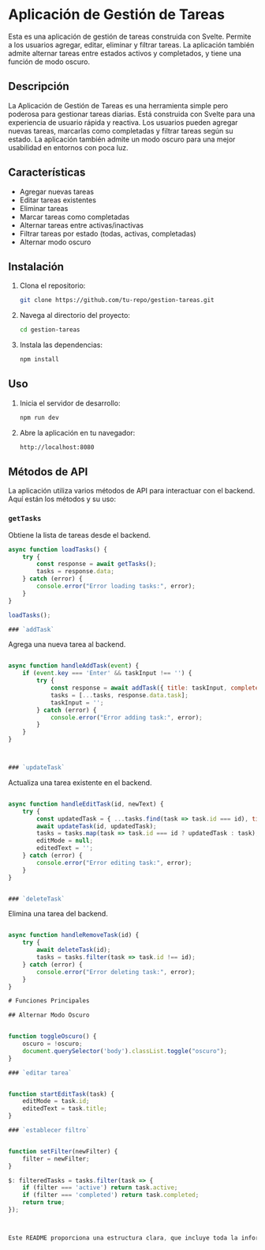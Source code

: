 # Aplicación de Gestión de Tareas

Esta es una aplicación de gestión de tareas construida con Svelte. Permite a los usuarios agregar, editar, eliminar y filtrar tareas. La aplicación también admite alternar tareas entre estados activos y completados, y tiene una función de modo oscuro.

## Descripción

La Aplicación de Gestión de Tareas es una herramienta simple pero poderosa para gestionar tareas diarias. Está construida con Svelte para una experiencia de usuario rápida y reactiva. Los usuarios pueden agregar nuevas tareas, marcarlas como completadas y filtrar tareas según su estado. La aplicación también admite un modo oscuro para una mejor usabilidad en entornos con poca luz.

## Características

- Agregar nuevas tareas
- Editar tareas existentes
- Eliminar tareas
- Marcar tareas como completadas
- Alternar tareas entre activas/inactivas
- Filtrar tareas por estado (todas, activas, completadas)
- Alternar modo oscuro

## Instalación

1. Clona el repositorio:
    ```bash
    git clone https://github.com/tu-repo/gestion-tareas.git
    ```
2. Navega al directorio del proyecto:
    ```bash
    cd gestion-tareas
    ```
3. Instala las dependencias:
    ```bash
    npm install
    ```

## Uso

1. Inicia el servidor de desarrollo:
    ```bash
    npm run dev
    ```
2. Abre la aplicación en tu navegador:
    ```bash
    http://localhost:8080
    ```

## Métodos de API

La aplicación utiliza varios métodos de API para interactuar con el backend. Aquí están los métodos y su uso:

### `getTasks`

Obtiene la lista de tareas desde el backend.

```javascript
async function loadTasks() {
    try {
        const response = await getTasks();
        tasks = response.data;
    } catch (error) {
        console.error("Error loading tasks:", error);
    }
}

loadTasks();

### `addTask`

```
Agrega una nueva tarea al backend.

```javascript

async function handleAddTask(event) {
    if (event.key === 'Enter' && taskInput !== '') {
        try {
            const response = await addTask({ title: taskInput, completed: false, active: true, description: "" });
            tasks = [...tasks, response.data.task];
            taskInput = '';
        } catch (error) {
            console.error("Error adding task:", error);
        }
    }
}



### `updateTask`

```
Actualiza una tarea existente en el backend.

```javascript

async function handleEditTask(id, newText) {
    try {
        const updatedTask = { ...tasks.find(task => task.id === id), title: newText };
        await updateTask(id, updatedTask);
        tasks = tasks.map(task => task.id === id ? updatedTask : task);
        editMode = null;
        editedText = '';
    } catch (error) {
        console.error("Error editing task:", error);
    }
}


### `deleteTask`

```
Elimina una tarea del backend.

```javascript

async function handleRemoveTask(id) {
    try {
        await deleteTask(id);
        tasks = tasks.filter(task => task.id !== id);
    } catch (error) {
        console.error("Error deleting task:", error);
    }
}

# Funciones Principales

## Alternar Modo Oscuro
```
```javascript

function toggleOscuro() {
    oscuro = !oscuro;
    document.querySelector('body').classList.toggle("oscuro");
}

### `editar tarea`

```

```javascript

function startEditTask(task) {
    editMode = task.id;
    editedText = task.title;
}

### `establecer filtro`

```

```javascript

function setFilter(newFilter) {
    filter = newFilter;
}

$: filteredTasks = tasks.filter(task => {
    if (filter === 'active') return task.active;
    if (filter === 'completed') return task.completed;
    return true;
});



Este README proporciona una estructura clara, que incluye toda la información necesaria para entender, instalar, usar el proyecto de lista de tareas. También se detallan las principales funciones y los puntos de API que se utilizaron.

